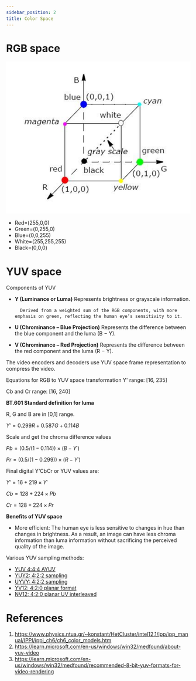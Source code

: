 ```yaml
---
sidebar_position: 2
title: Color Space
---
```


# RGB space

![RGB space](./images/RGB_ColorSpace.png)

- Red=(255,0,0)
- Green=(0,255,0)
- Blue=(0,0,255)
- White=(255,255,255)
- Black=(0,0,0)

# YUV space

Components of YUV

- **Y (Luminance or Luma)**
        Represents brightness or grayscale information.

        Derived from a weighted sum of the RGB components, with more emphasis on green, reflecting the human eye’s sensitivity to it.

- **U (Chrominance – Blue Projection)**
        Represents the difference between the blue component and the luma (B − Y).

- **V (Chrominance – Red Projection)**
        Represents the difference between the red component and the luma (R − Y).

The video encoders and decoders use YUV space frame representation to compress the video.

Equations for RGB to YUV space transformation
Y' range: [16, 235]

Cb and Cr range: [16, 240]

**BT.601 Standard definition for luma**

R, G and B are in [0,1] range.

$Y' = 0.299R + 0.587G + 0.114B$

Scale and get the chroma difference values

$Pb = (0.5 / (1 - 0.114)) × (B - Y')$

$Pr = (0.5 / (1 - 0.299)) × (R - Y')$


Final digital Y'CbCr or YUV values are:

$Y' = 16 + 219 × Y'$

$Cb = 128 + 224 × Pb$

$Cr = 128 + 224 × Pr$



**Benefits of YUV space**

- More efficient: The human eye is less sensitive to changes in hue than changes in brightness. As a result, an image can have less chroma information than luma information without sacrificing the perceived quality of the image.


Various YUV sampling methods:

- [YUV 4:4:4 AYUV](https://learn.microsoft.com/en-us/windows/win32/medfound/recommended-8-bit-yuv-formats-for-video-rendering#ayuv)
- [YUY2: 4:2:2 sampling](https://learn.microsoft.com/en-us/windows/win32/medfound/recommended-8-bit-yuv-formats-for-video-rendering#yuy2)
- [UYVY: 4:2:2 sampling](https://learn.microsoft.com/en-us/windows/win32/medfound/recommended-8-bit-yuv-formats-for-video-rendering#uyvy)
- [YV12: 4:2:0 planar format](https://learn.microsoft.com/en-us/windows/win32/medfound/recommended-8-bit-yuv-formats-for-video-rendering#yv12)
- [NV12: 4:2:0 planar UV interleaved](https://learn.microsoft.com/en-us/windows/win32/medfound/recommended-8-bit-yuv-formats-for-video-rendering#nv12)


# References

1. https://www.physics.ntua.gr/~konstant/HetCluster/intel12.1/ipp/ipp_manual/IPPI/ippi_ch6/ch6_color_models.htm
2. https://learn.microsoft.com/en-us/windows/win32/medfound/about-yuv-video
3. https://learn.microsoft.com/en-us/windows/win32/medfound/recommended-8-bit-yuv-formats-for-video-rendering